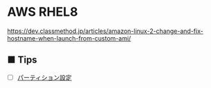 # AWS RHEL8
https://dev.classmethod.jp/articles/amazon-linux-2-change-and-fix-hostname-when-launch-from-custom-ami/
## ■ Tips
- [ ] [パーティション設定]()
